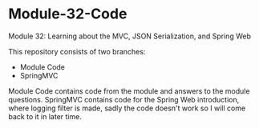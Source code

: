 # Module-32-Code
Module 32: Learning about the MVC, JSON Serialization, and Spring Web

This repository consists of two branches:
- Module Code
- SpringMVC

Module Code contains code from the module and answers to the module questions.
SpringMVC contains code for the Spring Web introduction, where logging filter is made, sadly the code doesn't work so I will come back to it in later time.
